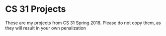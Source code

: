 # CS 31 Projects
These are my projects from CS 31 Spring 2018.
Please do not copy them, as they will result in your own penalization
